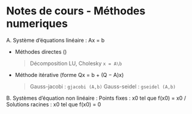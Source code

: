 # Notes de cours - Méthodes numeriques  

A. Système d’équations linéaire : Ax = b
* Méthodes directes () 
    > Décomposition LU, Cholesky ` x = A\b `
    
* Méthode itérative (forme Qx = b + (Q − A)x)

    >Gauss-jacobi : `gjacobi (A,b)`
    >Gauss-seidel : `gseidel (A,b)`

B. Systèmes d’équation non linéaire : Points fixes : x0 tel que f(x0) = x0 / Solutions racines : x0 tel que f(x0) = 0


